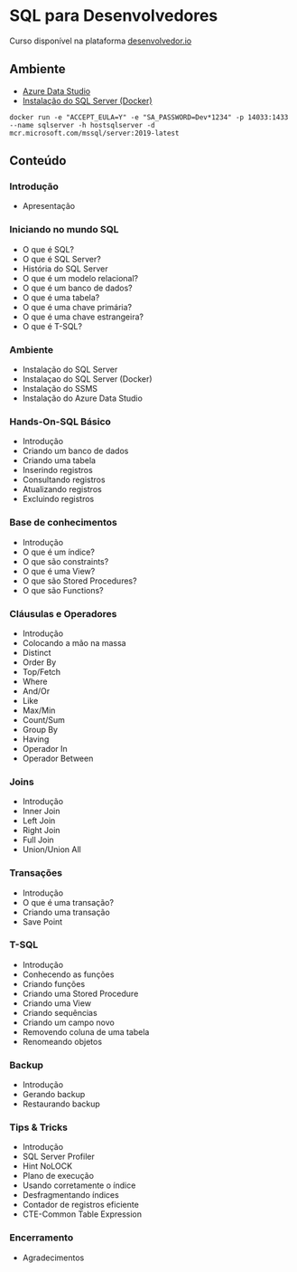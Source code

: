 # SQL para Desenvolvedores

Curso disponível na plataforma [desenvolvedor.io](https://desenvolvedor.io/)

## Ambiente

- [Azure Data Studio](https://docs.microsoft.com/pt-br/sql/azure-data-studio/download-azure-data-studio)
- [Instalação do SQL Server (Docker)](https://docs.microsoft.com/pt-br/sql/linux/quickstart-install-connect-docker)


```docker cli
docker run -e "ACCEPT_EULA=Y" -e "SA_PASSWORD=Dev*1234" -p 14033:1433 --name sqlserver -h hostsqlserver -d mcr.microsoft.com/mssql/server:2019-latest
```

## Conteúdo

### Introdução

- Apresentação


### Iniciando no mundo SQL

- O que é SQL?
- O que é SQL Server?
- História do SQL Server
- O que é um modelo relacional?
- O que é um banco de dados?
- O que é uma tabela?
- O que é uma chave primária?
- O que é uma chave estrangeira?
- O que é T-SQL?


### Ambiente

- Instalação do SQL Server
- Instalaçao do SQL Server (Docker)
- Instalação do SSMS
- Instalação do Azure Data Studio


### Hands-On-SQL Básico

- Introdução
- Criando um banco de dados
- Criando uma tabela
- Inserindo registros
- Consultando registros
- Atualizando registros
- Excluindo registros


### Base de conhecimentos

- Introdução
- O que é um índice?
- O que são constraints?
- O que é uma View?
- O que são Stored Procedures?
- O que são Functions?


### Cláusulas e Operadores

- Introdução
- Colocando a mão na massa
- Distinct
- Order By
- Top/Fetch
- Where
- And/Or
- Like
- Max/Min
- Count/Sum
- Group By
- Having
- Operador In
- Operador Between


### Joins

- Introdução
- Inner Join
- Left Join
- Right Join
- Full Join
- Union/Union All


### Transações

- Introdução
- O que é uma transação?
- Criando uma transação
- Save Point



### T-SQL

- Introdução
- Conhecendo as funções
- Criando funções
- Criando uma Stored Procedure
- Criando uma View
- Criando sequências
- Criando um campo novo
- Removendo coluna de uma tabela
- Renomeando objetos


### Backup

- Introdução
- Gerando backup
- Restaurando backup


### Tips & Tricks

- Introdução
- SQL Server Profiler
- Hint NoLOCK
- Plano de execução
- Usando corretamente o índice
- Desfragmentando índices
- Contador de registros eficiente
- CTE-Common Table Expression

### Encerramento

- Agradecimentos